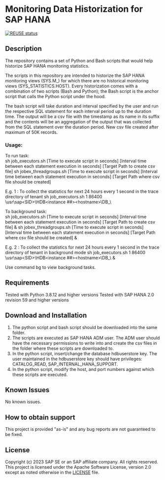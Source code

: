 # Monitoring Data Historization for SAP HANA
[![REUSE status](https://api.reuse.software/badge/github.com/SAP-samples/hana-monitoring-statistics-historization)](https://api.reuse.software/info/github.com/SAP-samples/hana-monitoring-statistics-historization)
## Description
The repository contains a set of Python and Bash scripts that would help historize SAP HANA monitoring statistics.

The scripts in this repository are intended to historize the SAP HANA monitoring views (SYS.M_) for which there are no historical monitoring views (SYS_STATISTICS.HOST). Every historization comes with a combination of two scripts (Bash and Python); the Bash script is the anchor script that calls the Python script under the hood.

The bash script will take duration and interval specified by the user and run the respective SQL statement for each interval period up to the duration time. The output will be a csv file with the timestamp as its name in its suffix and the contents will be an aggregation of the output that was collected from the SQL statement over the duration period. New csv file created after maximum of 50K records.

### Usage:
To run task: \
sh job_executors.sh [Time to execute script in seconds] [Interval time between each statement execution in seconds] [Target Path to create csv file]
sh jobex_threadgroups.sh [Time to execute script in seconds] [Interval time between each statement execution in seconds] [Target Path where csv file should be created]

E.g. 1 : To collect the statistics for next 24 hours every 1 second in the trace directory of tenant
sh job_executors.sh 1 86400 \usr\sap\<SID>\HDB<instance ##>\<hostname>\DB_<Tenant Name>\


To background task: \
sh job_executors.sh [Time to execute script in seconds] [Interval time between each statement execution in seconds] [Target Path to create csv file] &
sh jobex_threadgroups.sh [Time to execute script in seconds] [Interval time between each statement execution in seconds] [Target Path where csv file should be created] &

E.g. 2 : To collect the statistics for next 24 hours every 1 second in the trace directory of tenant in background mode
sh job_executors.sh 1 86400 \usr\sap\<SID>\HDB<instance ##>\<hostname>\DB_<Tenant Name>\ &

Use command bg to view background tasks.

## Requirements
Tested with Python 3.8.12 and higher versions
Tested with SAP HANA 2.0 revision 59 and higher versions

## Download and Installation
1. The python script and bash script should be downloaded into the same folder. 
2. The scripts are executed as SAP HANA <SID>ADM user. The <SID>ADM user should have the necessary permissions to write into and create the csv files in the folder where these scripts are downloaded to.
3. In the python script, insert/change the database hdbuserstore key. The user maintained in the hdbuserstore key should have privileges: CATALOG_READ, SAP_INTERNAL_HANA_SUPPORT.
4. In the python script, modify the host, and port numbers against which these scripts are executed.

## Known Issues
No known issues.

## How to obtain support
This project is provided "as-is" and any bug reports are not guaranteed to be fixed.

## License
Copyright (c) 2023 SAP SE or an SAP affiliate company. All rights reserved. This project is licensed under the Apache Software License, version 2.0 except as noted otherwise in the [LICENSE](LICENSE) file.